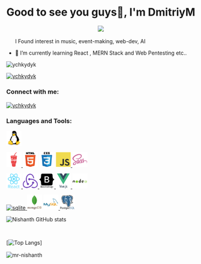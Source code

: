 


<div align = "center"> 
  <h1 align="center">Good to see you guys👋, I'm DmitriyM</h1>
  <img src="https://media.giphy.com/media/f3iwJFOVOwuy7K6FFw/giphy.gif?cid=ecf05e47t3ua84z6i952uqwlimrg2kq9u9s7v33i4vw7pcnb&rid=giphy.gif&ct=g">
</div> 


<!--
![](https://media.giphy.com/media/L1R1tvI9svkIWwpVYr/giphy.gif) </div>
<img src="https://github.com/TheDudeThatCode/TheDudeThatCode/blob/master/Assets/Hi.gif" width="29px">   
**JOKER-NISHANTH/JOKER-NISHANTH** is a ✨ _special_ ✨ repository because its `README.md` (this file) appears on your GitHub profile.
<h3 align="center">A passionate in coding from India</h3>
Here are some ideas to get you started:

- 🔭 I’m currently working on ...
- 🌱 I’m currently learning ...
- 👯 I’m looking to collaborate on ...
- 🤔 I’m looking for help with ...
- 💬 Ask me about ...
- 📫 How to reach me: ...
- 😄 Pronouns: ...
- ⚡ Fun fact: ...
https://github.com/ychkydyk

-->


<p align="justify">
 	&nbsp;&nbsp;&nbsp;&nbsp;&nbsp;
I Found interest in music, event-making, web-dev, AI </br>

- 🌱 I’m currently learning React , MERN Stack and Web Pentesting etc..


<p align="left"> <img src="https://komarev.com/ghpvc/?username=ychkydyk&label=Profile%20views&color=0e75b6&style=flat" alt="ychkydyk" /> </p>
<p align="left"> <a href="https://github.com/ryo-ma/github-profile-trophy"><img src="https://github-profile-trophy.vercel.app/?username=ychkydyk" alt="ychkydyk" /></a> </p>

<h3 align="left">Connect with me:</h3>
<p align="left">
<a href="https://t.me/mantunamochil" target="blank"><img align="center" src="https://cdn.jsdelivr.net/npm/simple-icons@3.0.1/icons/telegram.svg" alt="ychkydyk" height="30" width="40" /></a>

  

<h3 align="left">Languages and Tools:</h3>

<a href="https://www.linux.org/" target="_blank"><img src="https://raw.githubusercontent.com/devicons/devicon/master/icons/linux/linux-original.svg" alt="linux" width="40" height="40"/></a> <a href="https://www.gnu.org/software/bash/" target="_blank"> 
<!--Front end-->
 <a href="https://gulpjs.com" target="_blank"> <img src="https://raw.githubusercontent.com/devicons/devicon/master/icons/gulp/gulp-plain.svg" alt="gulp" width="40" height="40"/> </a>
<a href="https://www.w3.org/html/" target="_blank"> <img src="https://raw.githubusercontent.com/devicons/devicon/master/icons/html5/html5-original-wordmark.svg" alt="html5" width="40" height="40"/></a> <a href="https://www.w3schools.com/css/" target="_blank"> <img src="https://raw.githubusercontent.com/devicons/devicon/master/icons/css3/css3-original-wordmark.svg" alt="css3" width="40" height="40"/></a>  <a href="https://developer.mozilla.org/en-US/docs/Web/JavaScript" target="_blank"> <img src="https://raw.githubusercontent.com/devicons/devicon/master/icons/javascript/javascript-original.svg" alt="javascript" width="40" height="40"/> </a>
<a href="https://sass-lang.com" target="_blank"> <img src="https://raw.githubusercontent.com/devicons/devicon/master/icons/sass/sass-original.svg" alt="sass" width="40" height="40"/> </a>
<!--Frameworks-->
<a href="https://reactjs.org/" target="_blank"> <img src="https://raw.githubusercontent.com/devicons/devicon/master/icons/react/react-original-wordmark.svg" alt="react" width="40" height="40"/> </a>
  <a href="https://redux.js.org" target="_blank"> <img src="https://raw.githubusercontent.com/devicons/devicon/master/icons/redux/redux-original.svg" alt="redux" width="40" height="40"/> </a>
<a href="https://getbootstrap.com" target="_blank"> <img src="https://raw.githubusercontent.com/devicons/devicon/master/icons/bootstrap/bootstrap-plain-wordmark.svg" alt="bootstrap" width="40" height="40"/> </a>
<a href="https://vuejs.org/" target="_blank"> <img src="https://raw.githubusercontent.com/devicons/devicon/master/icons/vuejs/vuejs-original-wordmark.svg" alt="vuejs" width="40" height="40"/> </a>
<a href="https://nodejs.org" target="_blank"> <img src="https://raw.githubusercontent.com/devicons/devicon/master/icons/nodejs/nodejs-original-wordmark.svg" alt="nodejs" width="40" height="40"/> </a>
<!--DataBase-->
<a href="https://www.sqlite.org/" target="_blank"> <img src="https://www.vectorlogo.zone/logos/sqlite/sqlite-icon.svg" alt="sqlite" width="40" height="40"/> </a>
<a href="https://www.mongodb.com/" target="_blank"> <img src="https://raw.githubusercontent.com/devicons/devicon/master/icons/mongodb/mongodb-original-wordmark.svg" alt="mongodb" width="40" height="40"/></a>
<a href="https://www.mysql.com/" target="_blank"> <img src="https://raw.githubusercontent.com/devicons/devicon/master/icons/mysql/mysql-original-wordmark.svg" alt="mysql" width="40" height="40"/> </a> 
<a href="https://www.postgresql.org" target="_blank"> <img src="https://raw.githubusercontent.com/devicons/devicon/master/icons/postgresql/postgresql-original-wordmark.svg" alt="postgresql" width="40" height="40"/> </a>

![Nishanth GitHub stats](https://github-readme-stats.vercel.app/api?username=mr-nishanth&show_icons=true&theme=radical)

  </br>
  
[![Top Langs](https://github-readme-stats.vercel.app/api/top-langs/?username=mr-nishanth&layout=compact&theme=radical)]

<!-- (https://github.com/mr-nishanth/github-readme-stats) -->

<!-- <p><img align="center" src="https://github-readme-streak-stats.herokuapp.com/?user=mr-nishanth&show_icons=true&theme=radical" alt="mr-nishanth" /></p> -->
<p><img align="center" src="https://github-readme-streak-stats.herokuapp.com/?user=mr-nishanth&show_icons=true&theme=radical" alt="mr-nishanth" /></p>


<!--
[![website](https://img.shields.io/badge/PortfolioWebsite-pawan.live-2648ff?style=flat-square&logo=google-chrome)](https://pawan.live/)
-->
